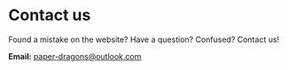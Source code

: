 # Contact us
Found a mistake on the website? Have a question? Confused? Contact us!

**Email:**
paper-dragons@outlook.com